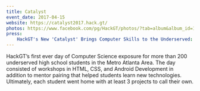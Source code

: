 ```yaml
---
title: Catalyst
event_date: 2017-04-15
website: https://catalyst2017.hack.gt/
photos: https://www.facebook.com/pg/HackGT/photos/?tab=album&album_id=1012272148872631
press:
    HackGT's New 'Catalyst' Brings Computer Skills to the Underserved: http://www.techsquareatl.com/stories/hackgtcatalyst
---
```


HackGT’s first ever day of Computer Science exposure for more than 200 underserved high school students in the Metro Atlanta Area. The day consisted of workshops in HTML, CSS, and Android Development in addition to mentor pairing that helped students learn new technologies. Ultimately, each student went home with at least 3 projects to call their own. 